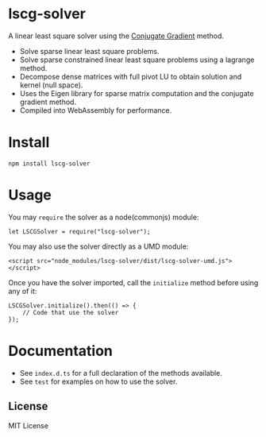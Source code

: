 lscg-solver
====

A linear least square solver using the [Conjugate Gradient](https://en.wikipedia.org/wiki/Conjugate_gradient_method) method.

- Solve sparse linear least square problems.
- Solve sparse constrained linear least square problems using a lagrange method.
- Decompose dense matrices with full pivot LU to obtain solution and kernel (null space).
- Uses the Eigen library for sparse matrix computation and the conjugate gradient method.
- Compiled into WebAssembly for performance.

# Install

    npm install lscg-solver

# Usage

You may `require` the solver as a node(commonjs) module:

    let LSCGSolver = require("lscg-solver");

You may also use the solver directly as a UMD module:

    <script src="node_modules/lscg-solver/dist/lscg-solver-umd.js"></script>

Once you have the solver imported, call the `initialize` method before using any of it:

    LSCGSolver.initialize().then(() => {
        // Code that use the solver
    });

# Documentation

- See `index.d.ts` for a full declaration of the methods available.
- See `test` for examples on how to use the solver.

License
----

MIT License